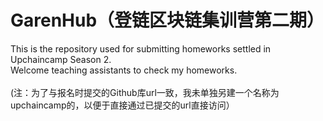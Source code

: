 # GarenHub（登链区块链集训营第二期）
This is the repository used for submitting homeworks settled in Upchaincamp Season 2.<br>
Welcome teaching assistants to check my homeworks. <br><br>
(注：为了与报名时提交的Github库url一致，我未单独另建一个名称为upchaincamp的，以便于直接通过已提交的url直接访问）
